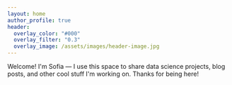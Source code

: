 ```yaml
---
layout: home
author_profile: true
header:
  overlay_color: "#000"
  overlay_filter: "0.3"
  overlay_image: /assets/images/header-image.jpg
---
```


Welcome! I'm Sofia — I use this space to share data science projects, blog posts, and other cool stuff I'm working on. Thanks for being here!
